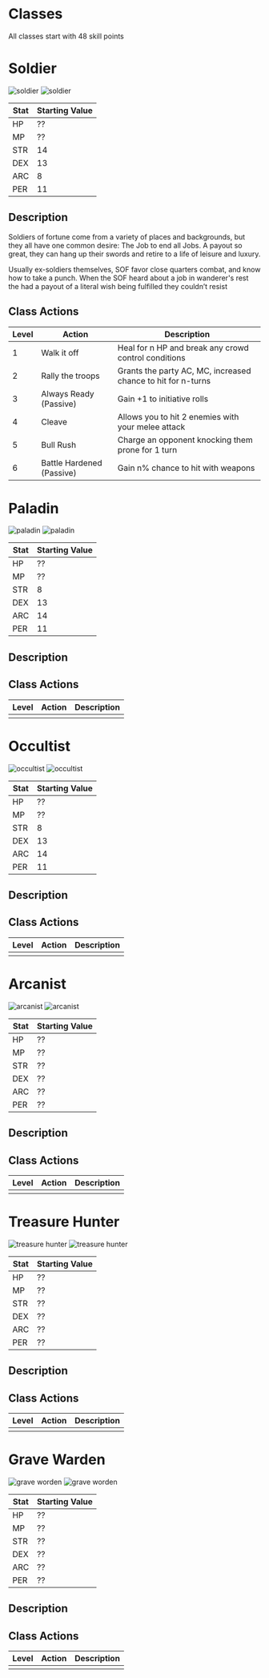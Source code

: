 ﻿Classes
=======
All classes start with 48 skill points

# Soldier

![soldier](./img/image18.jpg)
![soldier](./img/image13.jpg)

| Stat | Starting Value | 
|------|----------------|
| HP   | ??             |
| MP   | ??             |
| STR  | 14             |
| DEX  | 13             |
| ARC  | 8              |
| PER  | 11             |

## Description

Soldiers of fortune come from a variety of places and backgrounds, but they all have one common desire: The Job to end
all Jobs. A payout so great, they can hang up their swords and retire to a life of leisure and luxury.

Usually ex-soldiers themselves, SOF favor close quarters combat, and know how to take a punch. When the SOF heard about
a job in wanderer's rest the had a payout of a literal wish being fulfilled they couldn’t resist

## Class Actions

| Level | Action                    | Description                                                  |
|-------|---------------------------|--------------------------------------------------------------|
| 1     | Walk it off               | Heal for n HP and break any crowd control conditions         |
| 2     | Rally the troops          | Grants the party AC, MC, increased chance to hit for n-turns |
| 3     | Always Ready (Passive)    | Gain +1 to initiative rolls                                  |
| 4     | Cleave                    | Allows you to hit 2 enemies with your melee attack           |
| 5     | Bull Rush                 | Charge an opponent knocking them prone for 1 turn            |
| 6     | Battle Hardened (Passive) | Gain n% chance to hit with weapons                           |

# Paladin

![paladin](./img/image20.jpg)
![paladin](./img/image6.jpg)

| Stat | Starting Value | 
|------|----------------|
| HP   | ??             |
| MP   | ??             |
| STR  | 8              |
| DEX  | 13             |
| ARC  | 14             |
| PER  | 11             |

## Description

## Class Actions

| Level | Action | Description |
|-------|--------|-------------|
|       |        |             |

# Occultist

![occultist](./img/image2.jpg)
![occultist](./img/image15.jpg)

| Stat | Starting Value |
|------|----------------|
| HP   | ??             |
| MP   | ??             |
| STR  | 8              |
| DEX  | 13             |
| ARC  | 14             |
| PER  | 11             |

## Description

## Class Actions

| Level | Action | Description |
|-------|--------|-------------|
|       |        |             |

# Arcanist

![arcanist](./img/image17.jpg)
![arcanist](./img/image23.jpg)

| Stat | Starting Value | 
|------|----------------|
| HP   | ??             |
| MP   | ??             |
| STR  | ??             |
| DEX  | ??             |
| ARC  | ??             |
| PER  | ??             |

## Description

## Class Actions

| Level | Action | Description |
|-------|--------|-------------|
|       |        |             |

# Treasure Hunter

![treasure hunter](./img/image12.jpg)
![treasure hunter](./img/image21.jpg)

| Stat | Starting Value | 
|------|----------------|
| HP   | ??             |
| MP   | ??             |
| STR  | ??             |
| DEX  | ??             |
| ARC  | ??             |
| PER  | ??             |

## Description

## Class Actions

| Level | Action | Description |
|-------|--------|-------------|
|       |        |             |


# Grave Warden

![grave worden](./img/image5.jpg)
![grave worden](./img/image7.jpg)

| Stat | Starting Value | 
|------|----------------|
| HP   | ??             |
| MP   | ??             |
| STR  | ??             |
| DEX  | ??             |
| ARC  | ??             |
| PER  | ??             |

## Description

## Class Actions

| Level | Action | Description |
|-------|--------|-------------|
|       |        |             |
